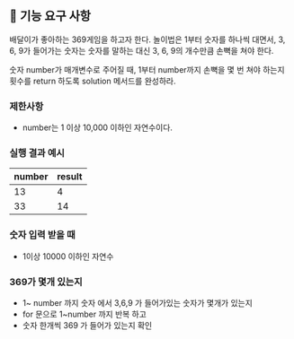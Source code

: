 ## 🚀 기능 요구 사항

배달이가 좋아하는 369게임을 하고자 한다. 놀이법은 1부터 숫자를 하나씩 대면서, 3, 6, 9가 들어가는 숫자는 숫자를 말하는 대신 3, 6, 9의 개수만큼 손뼉을 쳐야 한다.

숫자 number가 매개변수로 주어질 때, 1부터 number까지 손뼉을 몇 번 쳐야 하는지 횟수를 return 하도록 solution 메서드를 완성하라.

### 제한사항

- number는 1 이상 10,000 이하인 자연수이다.

### 실행 결과 예시

| number | result |
| --- | --- |
| 13 | 4 |
| 33 | 14 |




### 숫자 입력 받을 때
- 1이상 10000 이하인 자연수 

### 369가 몇개 있는지 
- 1~ number 까지 숫자 에서 3,6,9 가 들어가있는 숫자가 몇개가 있는지 
- for 문으로 1~number 까지 반복 하고
- 숫자 한개씩 369 가 들어가 있는지 확인 